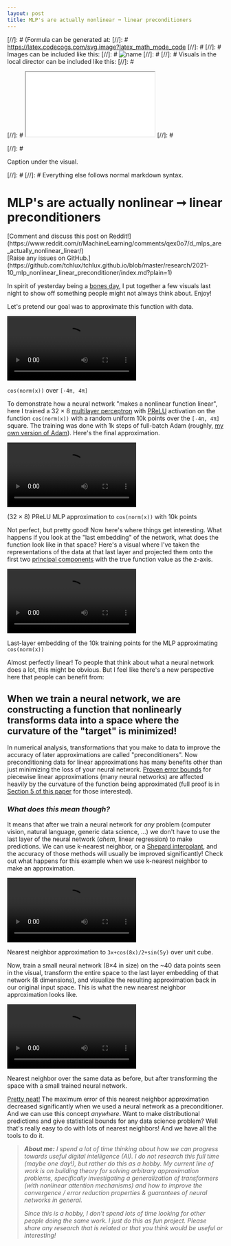 ```yaml
---
layout: post
title: MLP's are actually nonlinear ➞ linear preconditioners
---
```


[//]: # (Formula can be generated at:
[//]: #   https://latex.codecogs.com/svg.image?latex_math_mode_code
[//]: # 
[//]: # Images can be included like this:
[//]: #   <img class="formula" src="./local-file.svg" title="name"/>
[//]: # 
[//]: # Visuals in the local director can be included like this:
[//]: #   <p class="visual">
[//]: #   <iframe src="./local-file.html">
[//]: #   </iframe>
[//]: #   </p>
[//]: #   <p class="caption">Caption under the visual.</p>
[//]: # 
[//]: # Everything else follows normal markdown syntax.

# MLP's are actually nonlinear ➞ linear preconditioners

<p class="caption">
  [Comment and discuss this post on Reddit!](https://www.reddit.com/r/MachineLearning/comments/qex0o7/d_mlps_are_actually_nonlinear_linear/)
  <br>[Raise any issues on GitHub.](https://github.com/tchlux/tchlux.github.io/blob/master/research/2021-10_mlp_nonlinear_linear_preconditioner/index.md?plain=1)
</p>

In spirit of yesterday being a [bones day](https://www.tiktok.com/@jongraz/video/7022251358833118469), I put together a few visuals last night to show off something people might not always think about. Enjoy!

Let's pretend our goal was to approximate this function with data.

<p class="visual">
  <video controls="" autoplay="" loop="" type="video/mp4" src="https://preview.redd.it/9nwp1rueofv71.gif?format=mp4&s=54da61c3d6ce2b15fa56a77d5c23ffdf336c93db"></video>  
</p>
<p class="caption"><code>cos(norm(x))</code> over <code>[-4π, 4π]</code></p> 


To demonstrate how a neural network "makes a nonlinear function linear", here I trained a 32 × 8 [multilayer perceptron](https://github.com/tchlux/tchlux.github.io/blob/dfe4c113826bbefca41109b9b0c8697b3e00e9e7/documents/piecewise_linear_regression_model.f90) with [PReLU](https://pytorch.org/docs/stable/generated/torch.nn.PReLU.html) activation on the function `cos(norm(x))` with a random uniform 10k points over the `[-4π, 4π]` square. The training was done with 1k steps of full-batch Adam (roughly, [my own version of Adam](https://github.com/tchlux/tchlux.github.io/blob/master/documents/piecewise_linear_regression_model.f90#L664-L696)). Here's the final approximation.

<p class="visual">
  <video controls="" autoplay="" loop="" type="video/mp4" src="https://preview.redd.it/ji8ykw1iofv71.gif?format=mp4&s=9545be2288363378c852918d58459f2188ea1b36"></video>
</p>
<p class="caption">(32 × 8) PReLU MLP approximation to <code>cos(norm(x))</code> with 10k points</p> 


Not perfect, but pretty good! Now here's where things get interesting. What happens if you look at the "last embedding" of the network, what does the function look like in that space? Here's a visual where I've taken the representations of the data at that last layer and projected them onto the first two [principal components](https://setosa.io/ev/principal-component-analysis/) with the true function value as the z-axis.

<p class="visual">
  <video controls="" autoplay="" loop="" type="video/mp4" src="https://preview.redd.it/0zt6443kofv71.gif?format=mp4&s=bfd7cd955b6e8fa86adb40eae19988fe35fcfd04"></video>
</p>
<p class="caption">Last-layer embedding of the 10k training points for the MLP approximating <code>cos(norm(x))</code></p> 


Almost perfectly linear! To people that think about what a neural network does a lot, this might be obvious. But I feel like there's a new perspective here that people can benefit from:

## When we train a neural network, we are constructing a function that nonlinearly transforms data into a space where the curvature of the "target" is minimized!

In numerical analysis, transformations that you make to data to improve the accuracy of later approximations are called "preconditioners". Now preconditioning data for linear approximations has many benefits other than just minimizing the loss of your neural network. [Proven error bounds](https://tchlux.github.io/documents/tchlux-2020-thesis-slides-theorem.pdf) for piecewise linear approximations (many neural networks) are affected heavily by the curvature of the function being approximated (full proof is in [Section 5 of this paper](https://tchlux.github.io/papers/tchlux-2020-NUMA.pdf) for those interested).


### *What does this mean though?*

It means that after we train a neural network for *any* problem (computer vision, natural language, generic data science, ...) we don't have to use the last layer of the neural network (*ahem*, linear regression) to make predictions. We can use k-nearest neighbor, or a [Shepard interpolant](https://en.wikipedia.org/wiki/Inverse_distance_weighting), and the accuracy of those methods will usually be improved significantly! Check out what happens for this example when we use k-nearest neighbor to make an approximation.

<p class="visual">
  <video controls="" autoplay="" loop="" type="video/mp4" src="https://preview.redd.it/bz4ssu2nofv71.gif?format=mp4&s=4a4338ef5ab93e36bb5e3370cc1691f9853a8b21"></video>
</p>
<p class="caption">Nearest neighbor approximation to <code>3x+cos(8x)/2+sin(5y)</code> over unit cube.</p> 


Now, train a small neural network (8×4 in size) on the \~40 data points seen in the visual, transform the entire space to the last layer embedding of that network (8 dimensions), and visualize the resulting approximation back in our original input space. This is what the new nearest neighbor approximation looks like.

<p class="visual">
  <video controls="" autoplay="" loop="" type="video/mp4" src="https://preview.redd.it/xg5rageoofv71.gif?format=mp4&s=11a7fa0bfbfdc9e7b71b23c29a6849f21c7379ad"></video>
</p>
<p class="caption">Nearest neighbor over the same data as before, but after transforming the space with a small trained neural network.</p> 


[Pretty neat!](https://youtu.be/Hm3JodBR-vs) The maximum error of this nearest neighbor approximation decreased significantly when we used a neural network as a preconditioner. And we can use this concept *anywhere*. Want to make distributional predictions and give statistical bounds for any data science problem? Well that's really easy to do with lots of nearest neighbors! And we have all the tools to do it.


> ***About me:*** *I spend a lot of time thinking about how we can progress towards useful digital intelligence (AI). I do not research this full time (maybe one day!), but rather do this as a hobby. My current line of work is on building theory for solving arbitrary approximation problems, specifically investigating a generalization of transformers (with nonlinear attention mechanisms) and how to improve the convergence / error reduction properties & guarantees of neural networks in general.*  
>  
>*Since this is a hobby, I don't spend lots of time looking for other people doing the same work. I just do this as fun project. Please share any research that is related or that you think would be useful or interesting!*
